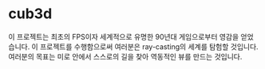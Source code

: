 # cub3d
이 프로젝트는 최초의 FPS이자 세계적으로 유명한 90년대 게임으로부터 영감을 얻었습니다. 이 프로젝트를 수행함으로써 여러분은 ray-casting의 세계를 탐험할 것입니다. 여러분의 목표는 미로 안에서 스스로의 길을 찾아 역동적인 뷰를 만드는 것입니다.
